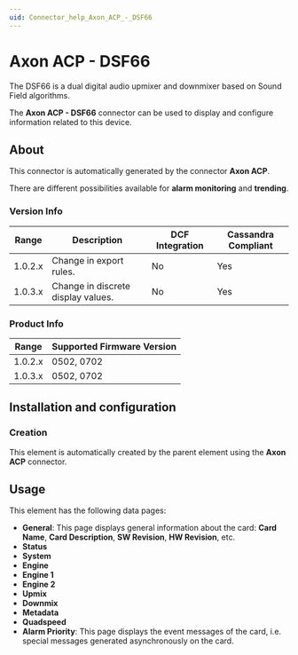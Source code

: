 ```yaml
---
uid: Connector_help_Axon_ACP_-_DSF66
---
```


# Axon ACP - DSF66

The DSF66 is a dual digital audio upmixer and downmixer based on Sound Field algorithms.

The **Axon ACP - DSF66** connector can be used to display and configure information related to this device.

## About

This connector is automatically generated by the connector **Axon ACP**.

There are different possibilities available for **alarm monitoring** and **trending**.

### Version Info

| **Range** | **Description**                    | **DCF Integration** | **Cassandra Compliant** |
|------------------|------------------------------------|---------------------|-------------------------|
| 1.0.2.x          | Change in export rules.            | No                  | Yes                     |
| 1.0.3.x          | Change in discrete display values. | No                  | Yes                     |

### Product Info

| Range | Supported Firmware Version |
|------------------|-----------------------------|
| 1.0.2.x          | 0502, 0702                  |
| 1.0.3.x          | 0502, 0702                  |

## Installation and configuration

### Creation

This element is automatically created by the parent element using the **Axon ACP** connector.

## Usage

This element has the following data pages:

- **General**: This page displays general information about the card: **Card Name**, **Card Description**, **SW Revision**, **HW Revision**, etc.
- **Status**
- **System**
- **Engine**
- **Engine 1**
- **Engine 2**
- **Upmix**
- **Downmix**
- **Metadata**
- **Quadspeed**
- **Alarm Priority**: This page displays the event messages of the card, i.e. special messages generated asynchronously on the card.
